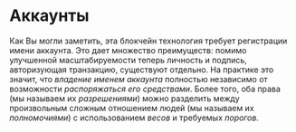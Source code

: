 # Аккаунты

Как Вы могли заметить, эта блокчейн технология требует регистрации имени аккаунта. Это дает множество преимуществ: помимо улучшенной масштабируемости теперь личность и подпись, авторизующая транзакцию, существуют отдельно. На практике это значит, что *владение именем аккаунта* полностью независимо от возможности *распоряжаться его средствами*. Более того, оба права (мы называем их *разрешениями*) можно разделить между произвольным сложным отношением людей (мы называем их *полномочиями*) с использованием *весов* и требуемых *порогов*.